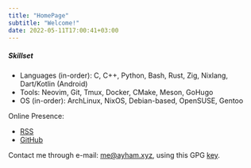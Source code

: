 ```yaml
---
title: "HomePage"
subtitle: "Welcome!"
date: 2022-05-11T17:00:41+03:00
---
```


##### Skillset
* Languages (in-order): C, C++, Python, Bash, Rust, Zig, Nixlang, Dart/Kotlin (Android)
* Tools: Neovim, Git, Tmux, Docker, CMake, Meson, GoHugo
* OS (in-order): ArchLinux, NixOS, Debian-based, OpenSUSE, Gentoo

<!-- section break -->
Online Presence:
* [RSS](index.xml?icon=pix/rss.svg)
* [GitHub](https://github.com/ayham-1?icon=pix/github.svg)

Contact me through e-mail: <me@ayham.xyz>, using this GPG [key](ayham.gpg).
